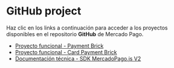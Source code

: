 # GitHub project

Haz clic en los links a continuación para acceder a los proyectos disponibles en el repositorio **GitHub** de Mercado Pago.

* [Proyecto funcional - Payment Brick](https://github.com/mercadopago/payment-bricks-sample-node)
* [Proyecto funcional - Card Payment Brick](https://github.com/mercadopago/sdk-js)
* [Documentación técnica - SDK MercadoPago.js V2](https://github.com/mercadopago/sdk-js)